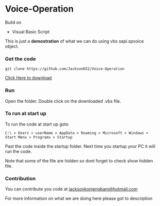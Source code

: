 # Voice-Operation

Build on

   - Visual Basic Script

This is just a <strong>demostration</strong> of what we can do using vbs sapi.spvoice object.


### Get the code
	
	git clone https://github.com/JacksonK52/Voice-Operation
  <a href="https://github.com/JacksonK52/Voice-Operation/archive/master.zip">Click Here to download</a>
	

### Run

   Open the folder. Double click on the downloaded .vbs file.

### To run at start up

   To run the code at start up goto

    C:\ > Users > userName > AppData > Roaming > Microsoft > Windows > Start Menu > Programs > Startup
   
   Past the code inside the startup folder. Next time you startup your PC it will run the code.
   
   Note that some of the file are hidden so dont forget to check show hidden file.


### Contribution

   You can contribute you code at jacksonkonjengbam@hotmail.com


For more information on what we are doing here please got to description
